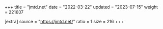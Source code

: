 +++
title = "jmtd.net"
date = "2022-03-22"
updated = "2023-07-15"
weight = 221607

[extra]
source = "https://jmtd.net/"
ratio = 1
size = 216
+++
